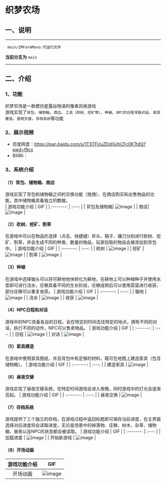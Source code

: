# 织梦农场
## 一、说明
___

     main/ZMFarmMono:可运行文件


**当前分支为** `main`
___
 ## 二、介绍
### 1、功能
织梦农场是一款模仿星露谷物语的像素风格游戏
<br>游戏实现了`背包`、`储物箱`、`商店`、`工具（砍树、挖矿等）`、`种植`、`NPC的日程寻路对话`、`家具建造`、`昼夜交替`、`存档系统`等功能
### 2、展示视频
  * 百度网盘：https://pan.baidu.com/s/1TSTFUuZDdiVJhCFc0KTtdQ?pwd=f9cx
  * BiliBli：
### 3、系统介绍
#### （1）背包、储物箱、商店
游戏实现了背包和储物箱之间的交换功能（拖拽）、在商店购买和出售物品的功能，其中储物箱具备独立的数据。<br>
| 游戏功能介绍    | GIF |
| :-------: | :---: | 
| 背包及储物箱| ![image](https://github.com/ColdPlayll/Gif/blob/main/ZMFarm/beibao.gif?raw=true) |
| 商店| ![image](https://github.com/ColdPlayll/Gif/blob/main/ZMFarm/shangdian.gif?raw=true) |
#### （2）砍树、挖矿、割草
在游戏中可以在物品栏选择（点击、快捷键）斧头、稿子、镰刀分别进行砍树、挖矿、割草，并会生成不同的种类、数量的物品，玩家拾取的物品会被添加到背包中。
| 游戏功能介绍   | GIF |
| :-------: | :---: | 
|   砍树  | ![image](https://github.com/ColdPlayll/Gif/blob/main/ZMFarm/kanshu.gif?raw=true) |
|   挖矿  | ![image](https://github.com/ColdPlayll/Gif/blob/main/ZMFarm/wakuang.gif?raw=true) |
|   割草  | ![image](https://github.com/ColdPlayll/Gif/blob/main/ZMFarm/gecao2.gif?raw=true) |
#### （3）种植
在游戏中选择锄头可以将可耕地地块转化为耕地，在耕地上可以种植种子并使用水壶即可进行浇水，庄稼具备不同的生长阶段，庄稼成熟后可以使用菜篮进行收获，部分庄稼可以重复收获。
| 游戏功能介绍   | GIF |
| :-------: | :---: | 
|   锄地  | ![image](https://github.com/ColdPlayll/Gif/blob/main/ZMFarm/chudi.gif?raw=true) |
|   浇水  | ![image](https://github.com/ColdPlayll/Gif/blob/main/ZMFarm/jiaoshui.gif?raw=true) |
|   收获  | ![image](https://github.com/ColdPlayll/Gif/blob/main/ZMFarm/shouhuo.gif?raw=true) |
#### （4）NPC日程和对话
游戏中的NPC具备各自的日程，会在特定的时间去往特定的地点，拥有不同的对话，执行不同的动作，NPC可以售卖物品。
| 游戏功能介绍   | GIF |
| :-------: | :---: | 
|   日程  | ![image](https://github.com/ColdPlayll/Gif/blob/main/ZMFarm/duihua.gif?raw=true) |
|   对话  | ![image](https://github.com/ColdPlayll/Gif/blob/main/ZMFarm/duihua.gif?raw=true) |
#### （5）家具建造
在游戏中使用家具图纸，并且背包中有足够的材料，既可在地图上建造家具（包含储物箱）。
| 游戏功能介绍   | GIF |
| :-------: | :---: | 
|   建造家具  | ![image](https://github.com/ColdPlayll/Gif/blob/main/ZMFarm/jiaju.gif?raw=true) |
#### （6）昼夜交替
游戏实现了昼夜交替系统，在特定时间游戏会进入夜晚，同时游戏中的灯光会逐渐亮起。
| 游戏功能介绍   | GIF |
| :-------: | :---: | 
|   昼夜交换  | ![image](https://github.com/ColdPlayll/Gif/blob/main/ZMFarm/zhouye.gif?raw=true) |
#### （7）存档系统
游戏提供了三个独立的存档，在游戏过程中返回标题即可保存当前进度，在主界面选择对应进度将会读取进度，无论是场景中的掉落物、庄稼、树木、杂草、储物箱、昼夜以及NPC的状态都会被读取。
| 游戏功能介绍   | GIF |
| :-------: | :---: | 
|   加载进度  | ![image](https://github.com/ColdPlayll/Gif/blob/main/ZMFarm/baocun.gif?raw=true) |
|   开始新游戏  | ![image](https://github.com/ColdPlayll/Gif/blob/main/ZMFarm/baocun.gif?raw=true) |
#### （8）开场动画
| 游戏功能介绍   | GIF |
| :-------: | :---: | 
|   开场动画  | ![image](![image](https://github.com/ColdPlayll/Gif/blob/main/ZMFarm/kaichangdonghua.gif?raw=true)) |




  




